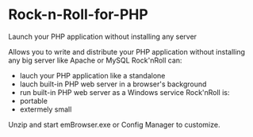 # Rock-n-Roll-for-PHP
Launch your PHP application without installing any server

Allows you to write and distribute your PHP application without installing any big server like Apache or MySQL
Rock'nRoll can:
- lauch your PHP application like a standalone
- lauch built-in PHP web server in a browser's background
- run built-in PHP web server as a Windows service
Rock'nRoll is:
- portable
- extermely small

Unzip and start emBrowser.exe or Config Manager to customize.
